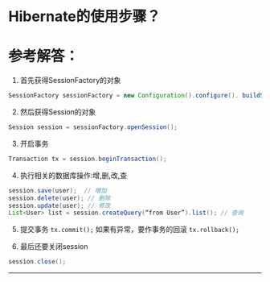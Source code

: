 # Hibernate的使用步骤？

# 参考解答：

1. 首先获得SessionFactory的对象 
```java
SessionFactory sessionFactory = new Configuration().configure(). buildSessionFactory(); 
```
2. 然后获得Session的对象 
```java
Session session = sessionFactory.openSession();
```
3. 开启事务 
```java
Transaction tx = session.beginTransaction(); 
```
4. 执行相关的数据库操作:增,删,改,查 
```java
session.save(user);  // 增加
session.delete(user); // 删除
session.update(user); // 修改
List<User> list = session.createQuery(“from User”).list(); // 查询
```
5. 提交事务 `tx.commit();` 如果有异常，要作事务的回滚 `tx.rollback();`
 
6. 最后还要关闭session
```java
session.close();
```



---